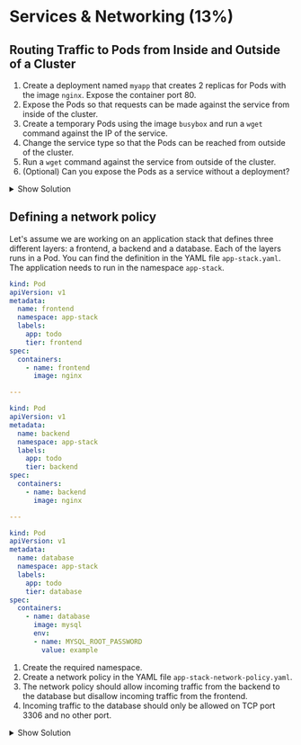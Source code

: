 # Services & Networking (13%)

## Routing Traffic to Pods from Inside and Outside of a Cluster

1. Create a deployment named `myapp` that creates 2 replicas for Pods with the image `nginx`. Expose the container port 80.
2. Expose the Pods so that requests can be made against the service from inside of the cluster.
3. Create a temporary Pods using the image `busybox` and run a `wget` command against the IP of the service.
4. Change the service type so that the Pods can be reached from outside of the cluster.
5. Run a `wget` command against the service from outside of the cluster.
5. (Optional) Can you expose the Pods as a service without a deployment?

<details><summary>Show Solution</summary>
<p>

Create a deployment with 2 replicas first. You should end up with one deployment and two Pods.

```bash
$ kubectl run myapp --image=nginx --restart=Always --replicas=2 --port=80
deployment.apps/myapp created
$ kubectl get deployments,pods
NAME                          DESIRED   CURRENT   UP-TO-DATE   AVAILABLE   AGE
deployment.extensions/myapp   2         2         2            2           59s

NAME                         READY   STATUS    RESTARTS   AGE
pod/myapp-7bc568bfdd-972wg   1/1     Running   0          59s
pod/myapp-7bc568bfdd-l5nmz   1/1     Running   0          59s
```

Expose the service with the type `ClusterIP` and the target port 80.

``` bash
$ kubectl expose deploy myapp --target-port=80
service/myapp exposed
$ kubectl get services
NAME         TYPE        CLUSTER-IP      EXTERNAL-IP   PORT(S)   AGE
myapp        ClusterIP   10.108.88.208   <none>        80/TCP    15s
```

Determine the cluster IP and use it for the `wget` command.

```bash
$ kubectl run tmp --image=busybox --restart=Never -it --rm -- wget -O- 10.108.88.208:80
Connecting to 10.108.88.208:80 (10.108.88.208:80)
<!DOCTYPE html>
<html>
<head>
<title>Welcome to nginx!</title>
<style>
    body {
        width: 35em;
        margin: 0 auto;
        font-family: Tahoma, Verdana, Arial, sans-serif;
    }
</style>
</head>
<body>
<h1>Welcome to nginx!</h1>
<p>If you see this page, the nginx web server is successfully installed and
working. Further configuration is required.</p>

<p>For online documentation and support please refer to
<a href="http://nginx.org/">nginx.org</a>.<br/>
Commercial support is available at
<a href="http://nginx.com/">nginx.com</a>.</p>

<p><em>Thank you for using nginx.</em></p>
</body>
</html>
-                    100% |********************************|   612  0:00:00 ETA
pod "tmp" deleted
```

Turn the type of the service into `NodePort` to expose it outside of the cluster. Now, the service should expose a port in the 30000 range.

```bash
$ kubectl edit service myapp
...
spec:
  type: NodePort
...

kubectl get services
NAME         TYPE        CLUSTER-IP      EXTERNAL-IP   PORT(S)        AGE
myapp        NodePort    10.108.88.208   <none>        80:30441/TCP   3m
```

Run a `wget` or `curl` command against the service using port `30441`. On Docker for Windows/Mac you may have to use localhost or 127.0.0.1 (see [issue](https://github.com/docker/for-win/issues/1950)).

```bash
$ wget -O- localhost:30441
--2019-05-10 16:32:35--  http://localhost:30441/
Resolving localhost (localhost)... ::1, 127.0.0.1
Connecting to localhost (localhost)|::1|:30441... connected.
HTTP request sent, awaiting response... 200 OK
Length: 612 [text/html]
Saving to: ‘STDOUT’

-                                          0%[                                                                                   ]       0  --.-KB/s               <!DOCTYPE html>
<html>
<head>
<title>Welcome to nginx!</title>
<style>
    body {
        width: 35em;
        margin: 0 auto;
        font-family: Tahoma, Verdana, Arial, sans-serif;
    }
</style>
</head>
<body>
<h1>Welcome to nginx!</h1>
<p>If you see this page, the nginx web server is successfully installed and
working. Further configuration is required.</p>

<p>For online documentation and support please refer to
<a href="http://nginx.org/">nginx.org</a>.<br/>
Commercial support is available at
<a href="http://nginx.com/">nginx.com</a>.</p>

<p><em>Thank you for using nginx.</em></p>
</body>
</html>
-                                        100%[==================================================================================>]     612  --.-KB/s    in 0s

2019-05-10 16:32:35 (24.3 MB/s) - written to stdout [612/612]
```

</p>
</details>

## Defining a network policy

Let's assume we are working on an application stack that defines three different layers: a frontend, a backend and a database. Each of the layers runs in a Pod. You can find the definition in the YAML file `app-stack.yaml`. The application needs to run in the namespace `app-stack`.

```yaml
kind: Pod
apiVersion: v1
metadata:
  name: frontend
  namespace: app-stack
  labels:
    app: todo
    tier: frontend
spec:
  containers:
    - name: frontend
      image: nginx

---

kind: Pod
apiVersion: v1
metadata:
  name: backend
  namespace: app-stack
  labels:
    app: todo
    tier: backend
spec:
  containers:
    - name: backend
      image: nginx

---

kind: Pod
apiVersion: v1
metadata:
  name: database
  namespace: app-stack
  labels:
    app: todo
    tier: database
spec:
  containers:
    - name: database
      image: mysql
      env:
      - name: MYSQL_ROOT_PASSWORD
        value: example
```

1. Create the required namespace.
2. Create a network policy in the YAML file `app-stack-network-policy.yaml`.
3. The network policy should allow incoming traffic from the backend to the database but disallow incoming traffic from the frontend.
4. Incoming traffic to the database should only be allowed on TCP port 3306 and no other port.

<details><summary>Show Solution</summary>
<p>

```
$ kubectl create namespace app-stack
namespace/app-stack created
$ kubectl create -f app-stack.yaml
pod/frontend created
pod/backend created
pod/database created
```

```yaml
apiVersion: networking.k8s.io/v1
kind: NetworkPolicy
metadata:
  name: app-stack-network-policy
  namespace: app-stack
spec:
  podSelector:
    matchLabels:
      app: todo
      tier: database
  policyTypes:
  - Ingress
  - Egress
  ingress:
  - from:
    - podSelector:
        matchLabels:
          app: todo
          tier: backend
    ports:
    - protocol: TCP
      port: 3306
```

</p>
</details>